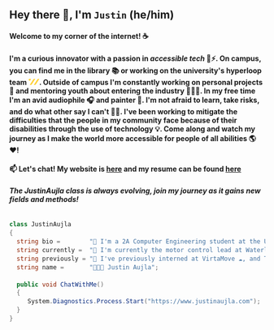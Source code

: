 ## Hey there 👋, I'm `Justin` (he/him)

#### Welcome to my corner of the internet! ☕

#### I'm a curious innovator with a passion in ***accessible tech*** 🦾⚡. On campus, you can find me in the library 📚 or working on the university's hyperloop team <img alt="team-waterloop-logo" src="./assets/waterloop-logo.png" width="21px" height="12px">. Outside of campus I'm constantly working on personal projects 🚧 and mentoring youth about entering the industry 👨🏽‍🏫. In my free time I'm an avid audiophile 🎧 and painter 🎨. I'm not afraid to learn, take risks, and do what other say I can't 🦸‍♂️. I've been working to mitigate the difficulties that the people in my community face because of their disabilities through the use of technology 💡. Come along and watch my journey as I make the world more accessible for people of all abilities 🌎❤!

#### 📫 Let's chat! My website is [here](https://justinaujla.com) and my resume can be found [here](https://justinaujla.com/assets/Justin_Aujla_Resume.pdf)

###### ***The JustinAujla class is always evolving, join my journey as it gains new fields and methods!***

```csharp
class JustinAujla
{
  string bio =        "🌱 I'm a 2A Computer Engineering student at the University of Waterloo";
  string currently =  "💼 I'm currently the motor control lead at Waterloop ⚡";
  string previously = "🔭 I've previously interned at VirtaMove ☁, and Teranet 🌎";
  string name =       "👨🏽‍💻 Justin Aujla";
  
  public void ChatWithMe()
  {
     System.Diagnostics.Process.Start("https://www.justinaujla.com");
  }
}
```
